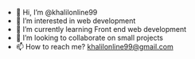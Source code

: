 - 👋 Hi, I’m @khalilonline99
- 👀 I’m interested in web development
- 🌱 I’m currently learning Front end web development
- 💞️ I’m looking to collaborate on small projects
- 📫 How to reach me? khalilonline99@gmail.com

<!---
khalilonline/khalilonline is a ✨ special ✨ repository because its `README.md` (this file) appears on your GitHub profile.
You can click the Preview link to take a look at your changes.
--->

